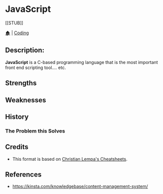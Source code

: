 <link rel="stylesheet" href="../_css/main.css">

# JavaScript

[[STUB]]

[🏚️](../README.md) | [Coding](index.md)

## Description:

<section class="ehw-doc-descr">

**JavaScript** is a C-based programming language that is the most important front end scripting tool.... etc.

</section>

## Strengths

## Weaknesses

## History

### The Problem this Solves

## Credits

- This format is based on [Christian Lempa's Cheatsheets](https://github.com/ChristianLempa/cheat-sheets/blob/main/linux/awk.md).

## References

- https://kinsta.com/knowledgebase/content-management-system/